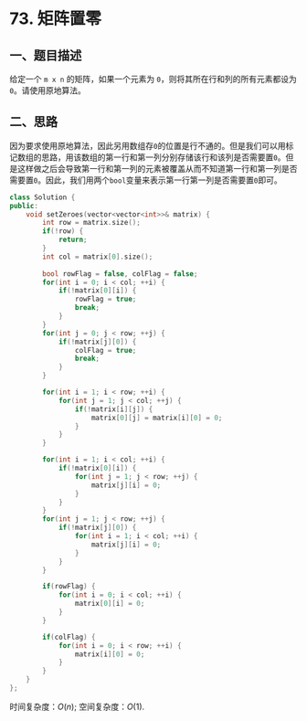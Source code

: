 # 73. 矩阵置零
## 一、题目描述
给定一个 `m x n` 的矩阵，如果一个元素为 `0`，则将其所在行和列的所有元素都设为 `0`。请使用原地算法。
## 二、思路
因为要求使用原地算法，因此另用数组存`0`的位置是行不通的。但是我们可以用标记数组的思路，用该数组的第一行和第一列分别存储该行和该列是否需要置`0`。但是这样做之后会导致第一行和第一列的元素被覆盖从而不知道第一行和第一列是否需要置`0`。因此，我们用两个`bool`变量来表示第一行第一列是否需要置`0`即可。

```cpp
class Solution {
public:
    void setZeroes(vector<vector<int>>& matrix) {
        int row = matrix.size();
        if(!row) {
            return;
        }
        int col = matrix[0].size();
        
        bool rowFlag = false, colFlag = false;
        for(int i = 0; i < col; ++i) {
            if(!matrix[0][i]) {
                rowFlag = true;
                break;
            }
        }
        for(int j = 0; j < row; ++j) {
            if(!matrix[j][0]) {
                colFlag = true;
                break;
            }
        }

        for(int i = 1; i < row; ++i) {
            for(int j = 1; j < col; ++j) {
                if(!matrix[i][j]) {
                    matrix[0][j] = matrix[i][0] = 0;
                }
            }
        }

        for(int i = 1; i < col; ++i) {
            if(!matrix[0][i]) {
                for(int j = 1; j < row; ++j) {
                    matrix[j][i] = 0;
                }
            }
        }
        for(int j = 1; j < row; ++j) {
            if(!matrix[j][0]) {
                for(int i = 1; i < col; ++i) {
                    matrix[j][i] = 0;
                }
            }
        }

        if(rowFlag) {
            for(int i = 0; i < col; ++i) {
                matrix[0][i] = 0;
            }
        }

        if(colFlag) {
            for(int i = 0; i < row; ++i) {
                matrix[i][0] = 0;
            }
        }
    }
};
```
时间复杂度：$O(n)$;
空间复杂度：$O(1)$.